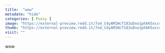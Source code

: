 ```yaml
---
title:  "wow"
metadate: "hide"
categories: [ Pussy ]
image: "https://external-preview.redd.it/7o4_C4yAMIWcT183uDno1phkK5xcc45mafti4-S92Ac.jpg?auto=webp&s=3557e782f7494aa61f7a5975bdfe281331768567"
thumb: "https://external-preview.redd.it/7o4_C4yAMIWcT183uDno1phkK5xcc45mafti4-S92Ac.jpg?width=640&crop=smart&auto=webp&s=56bec6f48c0743efb8e96be32a64602fed7dbcc6"
visit: ""
---
```

wow
